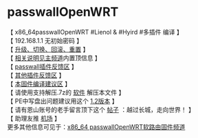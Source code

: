 # passwallOpenWRT

【 x86_64passwallOpenWRT #Lienol & #Hyird #多插件 编译 】    
【 192.168.1.1 无初始密码 】     
【 [升级、切换、回滚、重置](https://t.me/OpenWRTcn/48) 】           
【 [相关说明见主频道](https://t.me/OpenWRTcn)内置顶信息 】           
【 [passwall插件反馈区](https://github.com/xiaorouji/openwrt-passwall/issues) 】        
【 [其他插件反馈区](https://github.com/Lienol/openwrt/issues) 】      
【 [本固件编译建议区](https://github.com/hyird/openwrt-actions/issues) 】        
【 请使用支持解压.7z的 [软件](https://cn.bandisoft.com/bandizip/) 解压本文件 】      
【 PE中写盘出问题建议用这个 [1.2版本](https://t.me/OpenWRTcn/8) 】      
【 请有恩山账号的老手留言顶下这个 [帖子](https://www.right.com.cn/forum/thread-4053643-1-1.html) ：越过长城，走向世界！ 】         
【 助理友推 [机场](https://github.com/boduoyejieyi666/whonolikeboduoyejieyi/blob/main/youlian/jichang.md) 】            
更多其他信息可见于：[x86_64 passwallOpenWRT软路由固件频道](https://t.me/passwallOpenWRT233)      
